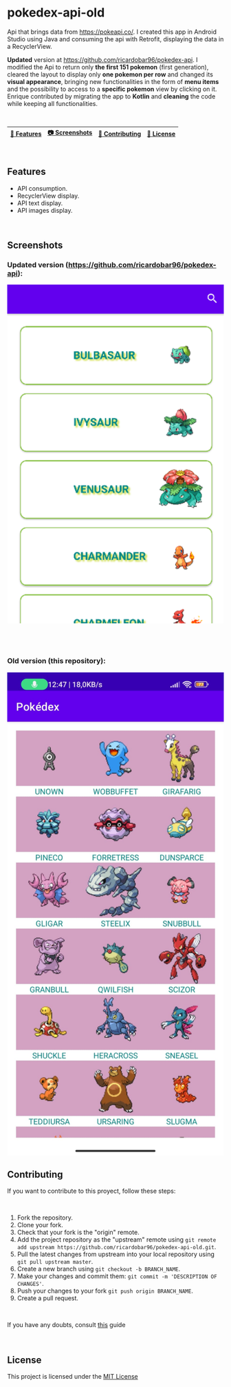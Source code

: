 # pokedex-api-old

Api that brings data from https://pokeapi.co/. I created this app in Android Studio using Java and consuming the api with Retrofit, displaying the data in a RecyclerView.

**Updated** version at https://github.com/ricardobar96/pokedex-api. I modified the Api to return only **the first 151 pokemon** (first generation), cleared the layout to display only **one pokemon per row** and changed its **visual appearance**, bringing new functionalities in the form of **menu items** and the possibility to access to a **specific pokemon** view by clicking on it. Enrique contributed by migrating the app to **Kotlin** and **cleaning** the code while keeping all functionalities.

<br>

| [📓 Features](#features) | [📷 Screenshots](#screenshots) | [🤝 Contributing](#contributing) | [🔖 License](#license) |
|  -------- | -------- | ----------- | ----------- |

<br>

## Features

- API consumption.
- RecyclerView display.
- API text display.
- API images display.

</br>

## Screenshots

### Updated version (https://github.com/ricardobar96/pokedex-api):

<img src="pokedex-new.png" width="700"/>

</br>
</br>
</br>
</br>

### Old version (this repository):

<img src="pokedex-old.jpg" width="700"/>

<br>

## Contributing
If you want to contribute to this proyect, follow these steps:

<br>

1. Fork the repository.
3. Clone your fork.
4. Check that your fork is the "origin" remote.
5. Add the project repository as the "upstream" remote using `git remote add upstream https://github.com/ricardobar96/pokedex-api-old.git`.
6. Pull the latest changes from upstream into your local repository using `git pull upstream master`.
7. Create a new branch using `git checkout -b BRANCH_NAME`.
8. Make your changes and commit them: `git commit -m 'DESCRIPTION OF CHANGES'`.
9. Push your changes to your fork `git push origin BRANCH_NAME`.
10. Create a pull request.
 
<br>

If you have any doubts, consult [this](https://www.dataschool.io/how-to-contribute-on-github/) guide

<br>

## License
This project is licensed under the [MIT License](LICENSE)
